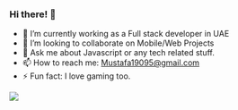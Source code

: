 ### Hi there! 👋


- 🔭 I’m currently working as a Full stack developer in UAE
- 👯 I’m looking to collaborate on Mobile/Web Projects 
- 💬 Ask me about Javascript or any tech related stuff.
- 📫 How to reach me: Mustafa19095@gmail.com
- ⚡ Fun fact: I love gaming too.

<img src="https://github-readme-stats.vercel.app/api?username=themustafashaikh&show_icons=true&theme=light&line_height=27" />

